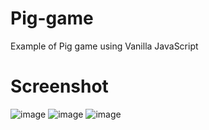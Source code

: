 # Pig-game
Example of Pig game using Vanilla JavaScript 

# Screenshot
![image](https://user-images.githubusercontent.com/78321649/141338216-bbb5299f-7b4d-4ed6-bd24-4c69e8204030.png)
![image](https://user-images.githubusercontent.com/78321649/141338311-d608fc21-6e01-4ac4-aeef-f87ea5f52a89.png)
![image](https://user-images.githubusercontent.com/78321649/141338416-2457feb4-5a34-4539-968a-2c9f372b2eec.png)
